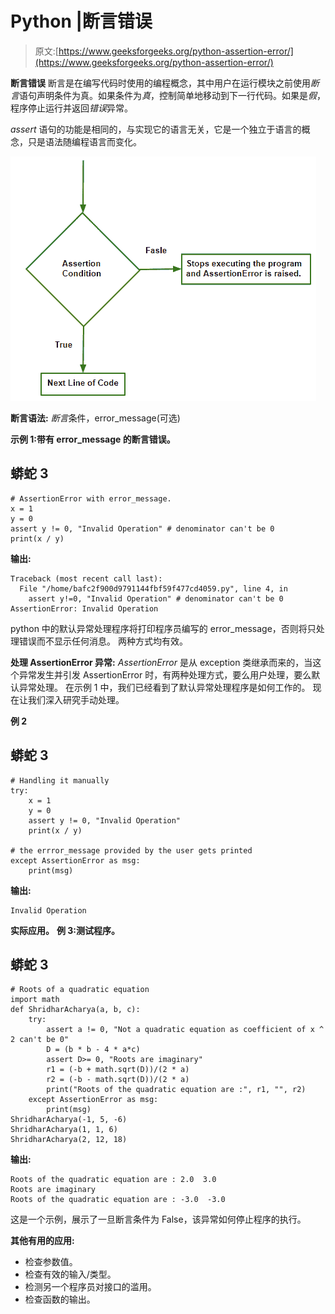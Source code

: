 # Python |断言错误

> 原文:[https://www.geeksforgeeks.org/python-assertion-error/](https://www.geeksforgeeks.org/python-assertion-error/)

**断言错误**
断言是在编写代码时使用的编程概念，其中用户在运行模块之前使用*断言*语句声明条件为真。如果条件为*真*，控制简单地移动到下一行代码。如果是*假*，程序停止运行并返回*错误*异常。

*assert* 语句的功能是相同的，与实现它的语言无关，它是一个独立于语言的概念，只是语法随编程语言而变化。

![](img/bb1423c09a265689069394338411bcc3.png)

**断言语法:**
*断言*条件，error_message(可选)

**示例 1:带有 error_message 的断言错误。**

## 蟒蛇 3

```
# AssertionError with error_message.
x = 1
y = 0
assert y != 0, "Invalid Operation" # denominator can't be 0
print(x / y)
```

**输出:**

```
Traceback (most recent call last):
  File "/home/bafc2f900d9791144fbf59f477cd4059.py", line 4, in 
    assert y!=0, "Invalid Operation" # denominator can't be 0
AssertionError: Invalid Operation
```

python 中的默认异常处理程序将打印程序员编写的 error_message，否则将只处理错误而不显示任何消息。
两种方式均有效。

**处理 AssertionError 异常:**
*AssertionError* 是从 exception 类继承而来的，当这个异常发生并引发 AssertionError 时，有两种处理方式，要么用户处理，要么默认异常处理。
在示例 1 中，我们已经看到了默认异常处理程序是如何工作的。
现在让我们深入研究手动处理。

**例 2**

## 蟒蛇 3

```
# Handling it manually
try:
    x = 1
    y = 0
    assert y != 0, "Invalid Operation"
    print(x / y)

# the errror_message provided by the user gets printed
except AssertionError as msg:
    print(msg)
```

**输出:**

```
Invalid Operation
```

**实际应用。**
**例 3:测试程序。**

## 蟒蛇 3

```
# Roots of a quadratic equation
import math
def ShridharAcharya(a, b, c):
    try:
        assert a != 0, "Not a quadratic equation as coefficient of x ^ 2 can't be 0"
        D = (b * b - 4 * a*c)
        assert D>= 0, "Roots are imaginary"
        r1 = (-b + math.sqrt(D))/(2 * a)
        r2 = (-b - math.sqrt(D))/(2 * a)
        print("Roots of the quadratic equation are :", r1, "", r2)
    except AssertionError as msg:
        print(msg)
ShridharAcharya(-1, 5, -6)
ShridharAcharya(1, 1, 6)
ShridharAcharya(2, 12, 18)
```

**输出:**

```
Roots of the quadratic equation are : 2.0  3.0
Roots are imaginary
Roots of the quadratic equation are : -3.0  -3.0
```

这是一个示例，展示了一旦断言条件为 False，该异常如何停止程序的执行。

**其他有用的应用:**

*   检查参数值。
*   检查有效的输入/类型。
*   检测另一个程序员对接口的滥用。
*   检查函数的输出。